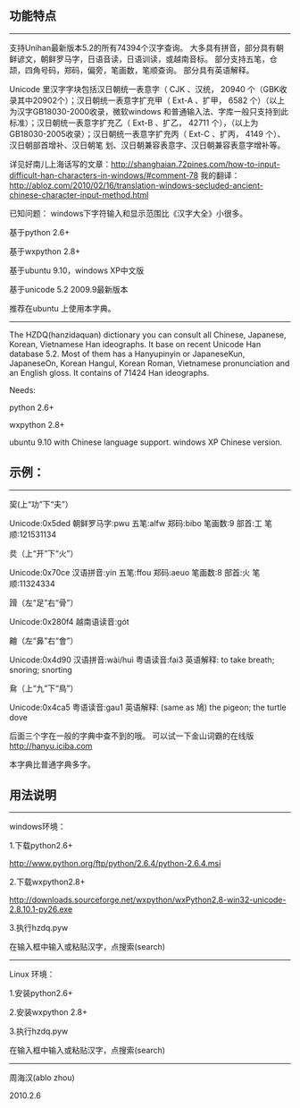 ## 功能特点 ##

---

支持Unihan最新版本5.2的所有74394个汉字查询。
大多具有拼音，部分具有朝鲜谚文，朝鲜罗马字，日语音读，日语训读，或越南音标。
部分支持五笔，仓颉，四角号码，郑码，偏旁，笔画数，笔顺查询。
部分具有英语解释。

Unicode 里汉字字块包括汉日朝统一表意字（ CJK 、汉统， 20940 个（GBK收录其中20902个）；汉日朝统一表意字扩充甲（ Ext-A 、扩甲， 6582 个）（以上为汉字GB18030-2000收录，微软windows 和普通输入法、字库一般只支持到此标准）；汉日朝统一表意字扩充乙（ Ext-B 、扩乙， 42711 个），（以上为GB18030-2005收录）；汉日朝统一表意字扩充丙（ Ext-C 、扩丙， 4149 个）、汉日朝部首增补、汉日朝笔 划、汉日朝兼容表意字、汉日朝兼容表意字增补等。

详见好南儿上海话写的文章：http://shanghaian.72pines.com/how-to-input-difficult-han-characters-in-windows/#comment-78
我的翻译：
http://abloz.com/2010/02/16/translation-windows-secluded-ancient-chinese-character-input-method.html

已知问题：
windows下字符输入和显示范围比《汉字大全》小很多。

基于python 2.6+

基于wxpython 2.8+

基于ubuntu 9.10，windows XP中文版

基于unicode 5.2 2009.9最新版本

推荐在ubuntu 上使用本字典。



---

The HZDQ(hanzidaquan) dictionary you can consult all Chinese, Japanese, Korean, Vietnamese Han ideographs. It base on recent Unicode Han database 5.2. Most of them has a Hanyupinyin or JapaneseKun, JapaneseOn, Korean Hangul, Korean Roman, Vietnamese pronunciation and an English gloss.  It contains of 71424 Han ideographs.

Needs:

python 2.6+

wxpython 2.8+

ubuntu 9.10 with Chinese language support.
windows XP Chinese version.


## 示例： ##

---

巭(上“功”下“夫”）

Unicode:0x5ded
朝鲜罗马字:pwu
五笔:alfw
郑码:bibo
笔画数:9
部首:工
笔顺:121531134


烎（上“开”下“火”）

Unicode:0x70ce
汉语拼音:yín
五笔:ffou
郑码:aeuo
笔画数:8
部首:火
笔顺:11324334


𨃴（左“足”右“骨”）

Unicode:0x280f4
越南语读音:gót

䶐（左“鼻”右“會”）

Unicode:0x4d90
汉语拼音:wài/huì
粤语读音:fai3
英语解释:    to take breath; snoring; snorting

䲥（上“九”下“鳥”）

Unicode:0x4ca5
粤语读音:gau1
英语解释:    (same as 鳩) the pigeon; the turtle dove

后面三个字在一般的字典中查不到的哦。
可以试一下金山词霸的在线版 http://hanyu.iciba.com

本字典比普通字典多字。

## 用法说明 ##

---


windows环境：

1.下载python2.6+

http://www.python.org/ftp/python/2.6.4/python-2.6.4.msi

2.下载wxpython2.8+

http://downloads.sourceforge.net/wxpython/wxPython2.8-win32-unicode-2.8.10.1-py26.exe

3.执行hzdq.pyw

在输入框中输入或粘贴汉字，点搜索(search)


---

Linux 环境：

1.安装python2.6+

2.安装wxpython 2.8+

3.执行hzdq.pyw

在输入框中输入或粘贴汉字，点搜索(search)



---

周海汉(ablo zhou)

2010.2.6